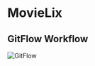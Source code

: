 # MovieLix

## GitFlow Workflow

![GitFlow](https://i.pinimg.com/originals/d6/06/ac/d606ac0eca71d6ead76c73d7aa08d51b.png)
